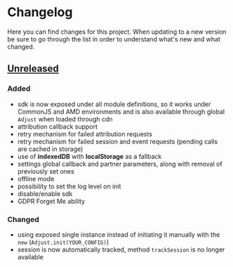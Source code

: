 # Changelog
Here you can find changes for this project. When updating to a new version be sure to go through the list in order to understand what's new and what changed.

## [Unreleased]
### Added
- sdk is now exposed under all module definitions, so it works under CommonJS and AMD environments and is also available through global `Adjust` when loaded through cdn
- attribution callback support 
- retry mechanism for failed attribution requests 
- retry mechanism for failed session and event requests (pending calls are cached in storage)
- use of **indexedDB** with **localStorage** as a fallback
- settings global callback and partner parameters, along with removal of previously set ones
- offline mode
- possibility to set the log level on init
- disable/enable sdk
- GDPR Forget Me ability

### Changed
- using exposed single instance instead of initiating it manually with the `new` (`Adjust.init(YOUR_CONFIG)`)
- session is now automatically tracked, method `trackSession` is no longer available

[example-app]:  src/index.js
[Unreleased]: https://github.com/adjust/web_sdk_dev/pull/1
